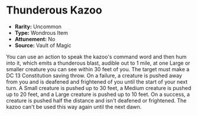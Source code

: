 # Thunderous Kazoo

- **Rarity:** Uncommon
- **Type:** Wondrous Item
- **Attunement:** No
- **Source:** Vault of Magic

You can use an action to speak the kazoo's command word and then hum into it, which emits a thunderous blast, audible out to 1 mile, at one Large or smaller creature you can see within 30 feet of you. The target must make a DC 13 Constitution saving throw. On a failure, a creature is pushed away from you and is deafened and frightened of you until the start of your next turn. A Small creature is pushed up to 30 feet, a Medium creature is pushed up to 20 feet, and a Large creature is pushed up to 10 feet. On a success, a creature is pushed half the distance and isn't deafened or frightened. The kazoo can't be used this way again until the next dawn.
